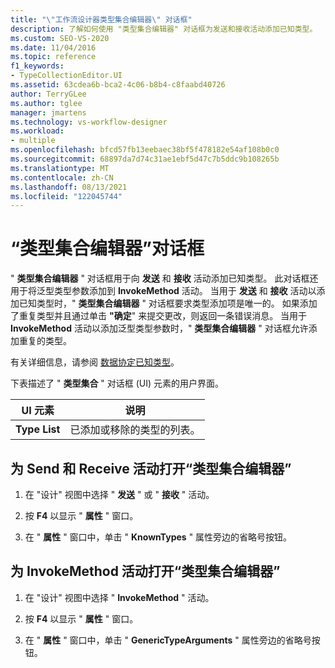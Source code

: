 ```yaml
---
title: "\"工作流设计器类型集合编辑器\" 对话框"
description: 了解如何使用 "类型集合编辑器" 对话框为发送和接收活动添加已知类型。
ms.custom: SEO-VS-2020
ms.date: 11/04/2016
ms.topic: reference
f1_keywords:
- TypeCollectionEditor.UI
ms.assetid: 63cdea6b-bca2-4c06-b8b4-c8faabd40726
author: TerryGLee
ms.author: tglee
manager: jmartens
ms.technology: vs-workflow-designer
ms.workload:
- multiple
ms.openlocfilehash: bfcd57fb13eebaec38bf5f478182e54af108b0c0
ms.sourcegitcommit: 68897da7d74c31ae1ebf5d47c7b5ddc9b108265b
ms.translationtype: MT
ms.contentlocale: zh-CN
ms.lasthandoff: 08/13/2021
ms.locfileid: "122045744"
---
```

# <a name="type-collection-editor-dialog-box"></a>“类型集合编辑器”对话框

" **类型集合编辑器** " 对话框用于向 **发送** 和 **接收** 活动添加已知类型。 此对话框还用于将泛型类型参数添加到 **InvokeMethod** 活动。 当用于 **发送** 和 **接收** 活动以添加已知类型时，" **类型集合编辑器** " 对话框要求类型添加项是唯一的。 如果添加了重复类型并且通过单击 **"确定**" 来提交更改，则返回一条错误消息。 当用于 **InvokeMethod** 活动以添加泛型类型参数时，" **类型集合编辑器** " 对话框允许添加重复的类型。

有关详细信息，请参阅 [数据协定已知类型](/dotnet/framework/wcf/feature-details/data-contract-known-types)。

下表描述了 " **类型集合** " 对话框 (UI) 元素的用户界面。

|UI 元素|说明|
|-|-----------------|
|**Type List**|已添加或移除的类型的列表。|

## <a name="to-bring-up-the-type-collection-editor-for-the-send-and-receive-activities"></a>为 Send 和 Receive 活动打开“类型集合编辑器”

1. 在 "设计" 视图中选择 " **发送** " 或 " **接收** " 活动。

2. 按 **F4** 以显示 " **属性** " 窗口。

3. 在 " **属性** " 窗口中，单击 " **KnownTypes** " 属性旁边的省略号按钮。

## <a name="to-bring-up-the-type-collection-editor-for-the-invokemethod-activity"></a>为 InvokeMethod 活动打开“类型集合编辑器”

1. 在 "设计" 视图中选择 " **InvokeMethod** " 活动。

2. 按 **F4** 以显示 " **属性** " 窗口。

3. 在 " **属性** " 窗口中，单击 " **GenericTypeArguments** " 属性旁边的省略号按钮。
